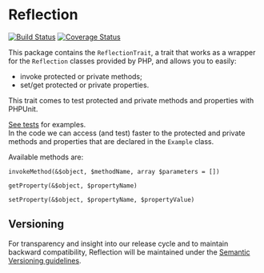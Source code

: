 # Reflection

[![Build Status](https://travis-ci.org/mirko-pagliai/reflection.svg?branch=master)](https://travis-ci.org/mirko-pagliai/reflection)
[![Coverage Status](https://img.shields.io/codecov/c/github/mirko-pagliai/reflection.svg?style=flat-square)](https://codecov.io/github/mirko-pagliai/reflection)
    
This package contains the `ReflectionTrait`, a trait that works as a wrapper for the `Reflection` classes provided by PHP, and allows you to easily:
- invoke protected or private methods;
- set/get protected or private properties.

This trait comes to test protected and private methods and properties with PHPUnit.

[See tests](https://github.com/mirko-pagliai/reflection/tree/master/tests/src) for examples.  
In the code we can access (and test) faster to the protected and private methods and properties that are declared in the `Example` class.

Available methods are:

    invokeMethod(&$object, $methodName, array $parameters = [])

    getProperty(&$object, $propertyName)

    setProperty(&$object, $propertyName, $propertyValue)

## Versioning
For transparency and insight into our release cycle and to maintain backward compatibility, 
Reflection will be maintained under the [Semantic Versioning guidelines](http://semver.org).
